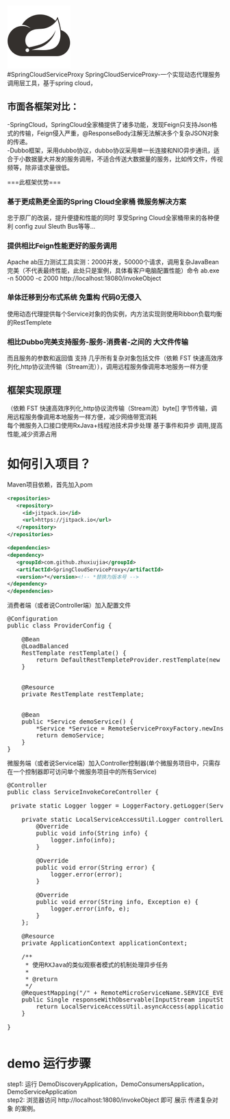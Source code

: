 <img src="logo.png"></br>
#SpringCloudServiceProxy
SpringCloudServiceProxy-一个实现动态代理服务调用层工具，基于spring cloud，</br>
## 市面各框架对比：
-SpringCloud，SpringCloud全家桶提供了诸多功能，发现Feign只支持Json格式的传输，Feign侵入严重，@ResponseBody注解无法解决多个复杂JSON对象的传递。</br>
-Dubbo框架，采用dubbo协议，dubbo协议采用单一长连接和NIO异步通讯，适合于小数据量大并发的服务调用，不适合传送大数据量的服务，比如传文件，传视频等，除非请求量很低。 </br>

===此框架优势===</br>
### 基于更成熟更全面的Spring Cloud全家桶 微服务解决方案
忠于原厂的改装，提升便捷和性能的同时 享受Spring Cloud全家桶带来的各种便利 config zuul Sleuth Bus等等...
### 提供相比Feign性能更好的服务调用
Apache ab压力测试工具实测：2000并发，50000个请求，调用复杂JavaBean完美（不代表最终性能，此处只是案例，具体看客户电脑配置性能）命令 ab.exe -n 50000 -c 2000 http://localhost:18080/invokeObject</br>
### 单体迁移到分布式系统 免重构 代码0无侵入
使用动态代理提供每个Service对象的伪实例，内方法实现则使用Ribbon负载均衡的RestTemplete</br>
### 相比Dubbo完美支持服务-服务-消费者-之间的 大文件传输
而且服务的参数和返回值 支持 几乎所有复杂对象包括文件（依赖 FST 快速高效序列化,http协议流传输（Stream流）），调用远程服务像调用本地服务一样方便</br>


## 框架实现原理
（依赖 FST 快速高效序列化,http协议流传输（Stream流）byte[] 字节传输，调用远程服务像调用本地服务一样方便，减少网络带宽消耗</br>
每个微服务入口接口使用RxJava+线程池技术异步处理 基于事件和异步 调用,提高性能,减少资源占用</br>
# 如何引入项目？
Maven项目依赖，首先加入pom

```xml
<repositories>
   <repository>
	 <id>jitpack.io</id>
	 <url>https://jitpack.io</url>
   </repository>
</repositories>
```

```xml
<dependencies>
<dependency>
   <groupId>com.github.zhuxiujia</groupId>
   <artifactId>SpringCloudServiceProxy</artifactId>
   <version>*</version><!-- *替换为版本号 -->
</dependency>
</dependencies>
```
消费者端（或者说Controller端）加入配置文件
<pre>
@Configuration
public class ProviderConfig {

    @Bean
    @LoadBalanced
    RestTemplate restTemplate() {
        return DefaultRestTempleteProvider.restTemplate(new RestTempletConfig());
    }


    @Resource
    private RestTemplate restTemplate;


    @Bean
    public *Service demoService() {
        *Service *Service = RemoteServiceProxyFactory.newInstance(restTemplate, "*Service", *Service.class);
        return demoService;
    }
}
</pre>
微服务端（或者说Service端）加入Controller控制器(单个微服务项目中，只需存在一个控制器即可访问单个微服务项目中的所有Service)
<pre>
@Controller
public class ServiceInvokeCoreController {

 private static Logger logger = LoggerFactory.getLogger(ServiceInvokeCoreController.class);

    private static LocalServiceAccessUtil.Logger controllerLogger = new LocalServiceAccessUtil.Logger() {
        @Override
        public void info(String info) {
            logger.info(info);
        }

        @Override
        public void error(String error) {
            logger.error(error);
        }

        @Override
        public void error(String info, Exception e) {
            logger.error(info, e);
        }
    };

    @Resource
    private ApplicationContext applicationContext;

    /**
     * 使用RXJava的类似观察者模式的机制处理异步任务
     *
     * @return
     */
    @RequestMapping("/" + RemoteMicroServiceName.SERVICE_EVEYY_THING)
    public Single<byte[]> responseWithObservable(InputStream inputStream) throws Throwable {
        return LocalServiceAccessUtil.asyncAccess(applicationContext, inputStream, controllerLogger);
    }
    
}

</pre>
# demo 运行步骤

step1: 运行 DemoDiscoveryApplication，DemoConsumersApplication，DemoServiceApplication</br>
step2: 浏览器访问 http://localhost:18080/invokeObject 即可 展示 传递复杂对象 的案例。</br>
